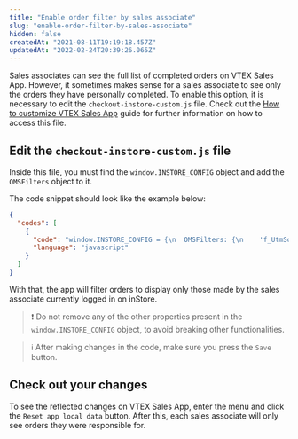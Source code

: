 ```yaml
---
title: "Enable order filter by sales associate"
slug: "enable-order-filter-by-sales-associate"
hidden: false
createdAt: "2021-08-11T19:19:18.457Z"
updatedAt: "2022-02-24T20:39:26.065Z"
---
```

Sales associates can see the full list of completed orders on VTEX Sales App. However, it sometimes makes sense for a sales associate to see only the orders they have personally completed. To enable this option, it is necessary to edit the `checkout-instore-custom.js` file. Check out the [How to customize VTEX Sales App](https://developers.vtex.com/vtex-rest-api/docs/how-to-customize-vtex-sales-app) guide for further information on how to access this file.

## Edit the `checkout-instore-custom.js` file

Inside this file, you must find the `window.INSTORE_CONFIG` object and add the `OMSFilters` object to it.

The code snippet should look like the example below:

```json
{
  "codes": [
    {
      "code": "window.INSTORE_CONFIG = {\n  OMSFilters: {\n    'f_UtmSource': '{{ vendor.storeId }}',\n    'CallCenterOperatorEmail': '{{ vendor.username }}',\n  },\n}",
      "language": "javascript"
    }
  ]
}
```

With that, the app will filter orders to display only those made by the sales associate currently logged in on inStore.
>❗ Do not remove any of the other properties present in the `window.INSTORE_CONFIG` object, to avoid breaking other functionalities.

>ℹ️ After making changes in the code, make sure you press the `Save` button.

## Check out your changes

To see the reflected changes on VTEX Sales App, enter the menu and click the `Reset app local data` button. After this, each sales associate will only see orders they were responsible for.